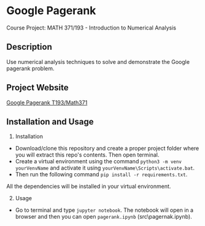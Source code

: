 # Google Pagerank
  Course Project: MATH 371/193 - Introduction to Numerical Analysis
 
## Description
   Use numerical analysis techniques to solve and demonstrate the Google pagerank problem.

## Project Website
[Google Pagerank T193/Math371](https://googlepagerankt193math371.imfast.io/ProjectWebsite.html)

## Installation and Usage
1. Installation
- Download/clone this repository and create a proper project folder where you will extract this repo's contents. Then open terminal.
- Create a virtual environment using the command ````python3 -m venv yourVenvName```` and activate it using ````yourVenvName\Scripts\activate.bat````.
- Then run the following command ````pip install -r requirements.txt````.

All the dependencies will be installed in your virtual environment. 

2. Usage
- Go to terminal and type ````jupyter notebook````. The notebook will open in a browser and then you can open ````pagerank.ipynb```` (src\pagernak.ipynb).
